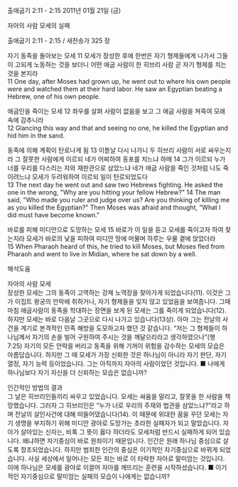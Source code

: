 출애굽기 2:11 - 2:15 
2011년 01월 21일 (금)

자아의 사람 모세의 실패



출애굽기 2:11 - 2:15 / 새찬송가 325 장


자기 동족을 돌아보는 모세
11 모세가 장성한 후에 한번은 자기 형제들에게 나가서 그들이 고되게 노동하는 것을 보더니 어떤 애굽 사람이 한 히브리 사람 곧 자기 형제를 치는 것을 본지라  
11 One day, after Moses had grown up, he went out to where his own people were and watched them at their hard labor. He saw an Egyptian beating a Hebrew, one of his own people. 

애굽인을 죽이는 모세
12 좌우를 살펴 사람이 없음을 보고 그 애굽 사람을 쳐죽여 모래 속에 감추니라  
12 Glancing this way and that and seeing no one, he killed the Egyptian and hid him in the sand. 

동족에 의해 계획이 탄로나게 됨
13 이튿날 다시 나가니 두 히브리 사람이 서로 싸우는지라 그 잘못한 사람에게 이르되 네가 어찌하여 동포를 치느냐 하매 14 그가 이르되 누가 너를 우리를 다스리는 자와 재판관으로 삼았느냐 네가 애굽 사람을 죽인 것처럼 나도 죽이려느냐 모세가 두려워하여 이르되 일이 탄로되었도다  
13 The next day he went out and saw two Hebrews fighting. He asked the one in the wrong, "Why are you hitting your fellow Hebrew?" 14 The man said, "Who made you ruler and judge over us? Are you thinking of killing me as you killed the Egyptian?" Then Moses was afraid and thought, ”What I did must have become known." 

바로를 피해 미디안으로 도망하는 모세
15 바로가 이 일을 듣고 모세를 죽이고자 하여 찾는지라 모세가 바로의 낯을 피하여 미디안 땅에 머물며 하루는 우물 곁에 앉았더라  
15 When Pharaoh heard of this, he tried to kill Moses, but Moses fled from Pharaoh and went to live in Midian, where he sat down by a well.

해석도움





자아의 사람 모세  
장성한 모세는 그의 동족이 고역하는 강제 노역장을 찾아가게 되었습니다(11). 이것은 그가 이집트 왕궁의 안락에 취하거나, 자기 형제들을 잊지 않고 있었음을 보여줍니다. 그때 마침 애굽사람이 동족을 학대하는 장면을 보게 된 모세는 그를 죽이게 되었습니다(12). 하지만 모세는 바로 다음날 그곳으로 다시 나가고 있습니다(13상). 아마 그는 전날의 사건을 계기로 본격적인 민족 해방을 도모하고자 했던 것 같습니다. “저는 그 형제들이 하나님께서 자기의 손을 빌어 구원하여 주시는 것을 깨달으리라고 생각하였으나”(행 7:25) 자기의 모든 안락을 버리고 동족을 위해 기꺼이 위험을 감수하는 모세의 모습은 아름답습니다. 하지만 그 때 모세가 가장 신뢰한 것은 하나님이 아니라 자기 판단, 자기 열정, 자기 능력 등이었습니다. 그는 아직까지 자아의 사람이었던 것입니다.
■ 나에게 하나님보다 자기 자신을 더 신뢰하는 모습은 없습니까?

인간적인 방법의 결과  
그 날은 히브리인들끼리 싸우고 있었습니다. 모세는 싸움을 말리고, 잘못을 한 사람을 책망했습니다. 그러자 그 히브리인은 “누가 너로 우리의 주재와 법관을 삼았느냐?”라고 하며 전날의 살인사건에 대해 떠들어댔습니다(14). 이 때문에 위대한 꿈을 꾸던 모세는 자기 생명을 부지하기 위해 미디안 광야로 도망가는 초라한 실패자가 되고 말았습니다. 자아가 살아있는 신자는, 비록 그 뜻이 옳다 하더라도 모세처럼 반드시 실패하게 되어 있습니다. 왜냐하면 자기중심이 바로 원죄이기 때문입니다. 인간은 원래 하나님 중심으로 살도록 창조되었습니다. 하지만 범죄한 인간의 중심은 이기적인 자기중심으로 바뀌게 되었습니다. 사실 세상에서 일어나는 모든 죄는 바로 이 타락한 자아로 말미암는 것입니다. 이에 하나님은 모세를 광야로 이끌어 자아를 깨뜨리는 훈련을 시작하셨습니다.
■ 이기적인 자기중심으로 말미암는 실패의 모습이 나에게는 없습니까?